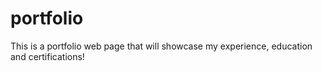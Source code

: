 # portfolio
This is a portfolio web page that will showcase my experience, education and certifications!
